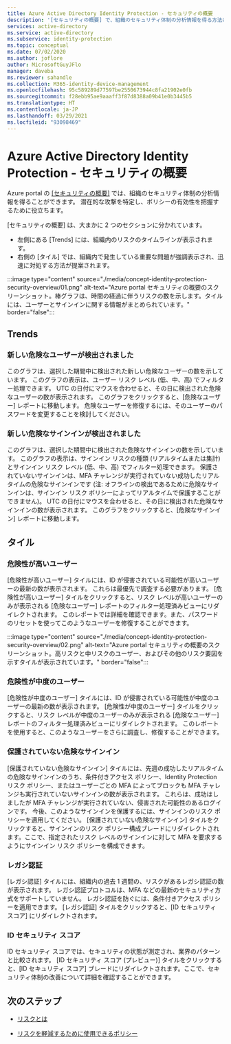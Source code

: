 ```yaml
---
title: Azure Active Directory Identity Protection - セキュリティの概要
description: '[セキュリティの概要] で、組織のセキュリティ体制の分析情報を得る方法について説明します。'
services: active-directory
ms.service: active-directory
ms.subservice: identity-protection
ms.topic: conceptual
ms.date: 07/02/2020
ms.author: joflore
author: MicrosoftGuyJFlo
manager: daveba
ms.reviewer: sahandle
ms.collection: M365-identity-device-management
ms.openlocfilehash: 95c589289d77597be2550673944c8fa21902e0fb
ms.sourcegitcommit: f28ebb95ae9aaaff3f87d8388a09b41e0b3445b5
ms.translationtype: HT
ms.contentlocale: ja-JP
ms.lasthandoff: 03/29/2021
ms.locfileid: "93098469"
---
```

# <a name="azure-active-directory-identity-protection---security-overview"></a>Azure Active Directory Identity Protection - セキュリティの概要

Azure portal の [[セキュリティの概要]](https://aka.ms/IdentityProtectionRefresh) では、組織のセキュリティ体制の分析情報を得ることができます。 潜在的な攻撃を特定し、ポリシーの有効性を把握するために役立ちます。

[セキュリティの概要] は、大まかに 2 つのセクションに分かれています。

- 左側にある [Trends] には、組織内のリスクのタイムラインが表示されます。
- 右側の [タイル] では、組織内で発生している重要な問題が強調表示され、迅速に対処する方法が提案されます。

:::image type="content" source="./media/concept-identity-protection-security-overview/01.png" alt-text="Azure portal セキュリティの概要のスクリーンショット。棒グラフは、時間の経過に伴うリスクの数を示します。タイルには、ユーザーとサインインに関する情報がまとめられています。" border="false":::
  
## <a name="trends"></a>Trends

### <a name="new-risky-users-detected"></a>新しい危険なユーザーが検出されました

このグラフは、選択した期間中に検出された新しい危険なユーザーの数を示しています。 このグラフの表示は、ユーザー リスク レベル (低、中、高) でフィルター処理できます。 UTC の日付にマウスを合わせると、その日に検出された危険なユーザーの数が表示されます。 このグラフをクリックすると、[危険なユーザー] レポートに移動します。 危険なユーザーを修復するには、そのユーザーのパスワードを変更することを検討してください。

### <a name="new-risky-sign-ins-detected"></a>新しい危険なサインインが検出されました

このグラフは、選択した期間中に検出された危険なサインインの数を示しています。 このグラフの表示は、サインイン リスクの種類 (リアルタイムまたは集計) とサインイン リスク レベル (低、中、高) でフィルター処理できます。 保護されていないサインインは、MFA チャレンジが実行されていない成功したリアルタイムの危険なサインインです (注: オフラインの検出であるために危険なサインインは、サインイン リスク ポリシーによってリアルタイムで保護することができません)。 UTC の日付にマウスを合わせると、その日に検出された危険なサインインの数が表示されます。 このグラフをクリックすると、[危険なサインイン] レポートに移動します。

## <a name="tiles"></a>タイル
 
### <a name="high-risk-users"></a>危険性が高いユーザー

[危険性が高いユーザー] タイルには、ID が侵害されている可能性が高いユーザーの最新の数が表示されます。 これらは最優先で調査する必要があります。 [危険性が高いユーザー] タイルをクリックすると、リスク レベルが高いユーザーのみが表示される [危険なユーザー] レポートのフィルター処理済みビューにリダイレクトされます。 このレポートでは詳細を確認できます。また、パスワードのリセットを使ってこのようなユーザーを修復することができます。

:::image type="content" source="./media/concept-identity-protection-security-overview/02.png" alt-text="Azure portal セキュリティの概要のスクリーンショット。高リスクと中リスクのユーザー、およびその他のリスク要因を示すタイルが表示されています。" border="false":::

### <a name="medium-risk-users"></a>危険性が中度のユーザー
[危険性が中度のユーザー] タイルには、ID が侵害されている可能性が中度のユーザーの最新の数が表示されます。 [危険性が中度のユーザー] タイルをクリックすると、リスク レベルが中度のユーザーのみが表示される [危険なユーザー] レポートのフィルター処理済みビューにリダイレクトされます。 このレポートを使用すると、このようなユーザーをさらに調査し、修復することができます。

### <a name="unprotected-risky-sign-ins"></a>保護されていない危険なサインイン

[保護されていない危険なサインイン] タイルには、先週の成功したリアルタイムの危険なサインインのうち、条件付きアクセス ポリシー、Identity Protection リスク ポリシー、またはユーザーごとの MFA によってブロックも MFA チャレンジも実行されていないサインインの数が表示されます。 これらは、成功はしましたが MFA チャレンジが実行されていない、侵害された可能性のあるログインです。 今後、このようなサインインを保護するには、サインインのリスク ポリシーを適用してください。 [保護されていない危険なサインイン] タイルをクリックすると、サインインのリスク ポリシー構成ブレードにリダイレクトされます。ここで、指定されたリスク レベルのサインインに対して MFA を要求するようにサインイン リスク ポリシーを構成できます。

### <a name="legacy-authentication"></a>レガシ認証

[レガシ認証] タイルには、組織内の過去 1 週間の、リスクがあるレガシ認証の数が表示されます。 レガシ認証プロトコルは、MFA などの最新のセキュリティ方式をサポートしていません。 レガシ認証を防ぐには、条件付きアクセス ポリシーを適用できます。 [レガシ認証] タイルをクリックすると、[ID セキュリティ スコア] にリダイレクトされます。

### <a name="identity-secure-score"></a>ID セキュリティ スコア

ID セキュリティ スコアでは、セキュリティの状態が測定され、業界のパターンと比較されます。 [ID セキュリティ スコア (プレビュー)] タイルをクリックすると、[ID セキュリティ スコア] ブレードにリダイレクトされます。ここで、セキュリティ体制の改善について詳細を確認することができます。

## <a name="next-steps"></a>次のステップ

- [リスクとは](concept-identity-protection-risks.md)

- [リスクを軽減するために使用できるポリシー](concept-identity-protection-policies.md)

